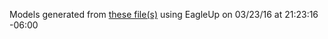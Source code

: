 Models generated from [these file(s)](https://raw.github.com/sparkfun/MiP_Proto-Back/e3d9267ef19f664ac6ad048bf158dd372611038b/Hardware/MiP_Proto-Back.brd) using EagleUp on 03/23/16 at 21:23:16 -06:00
